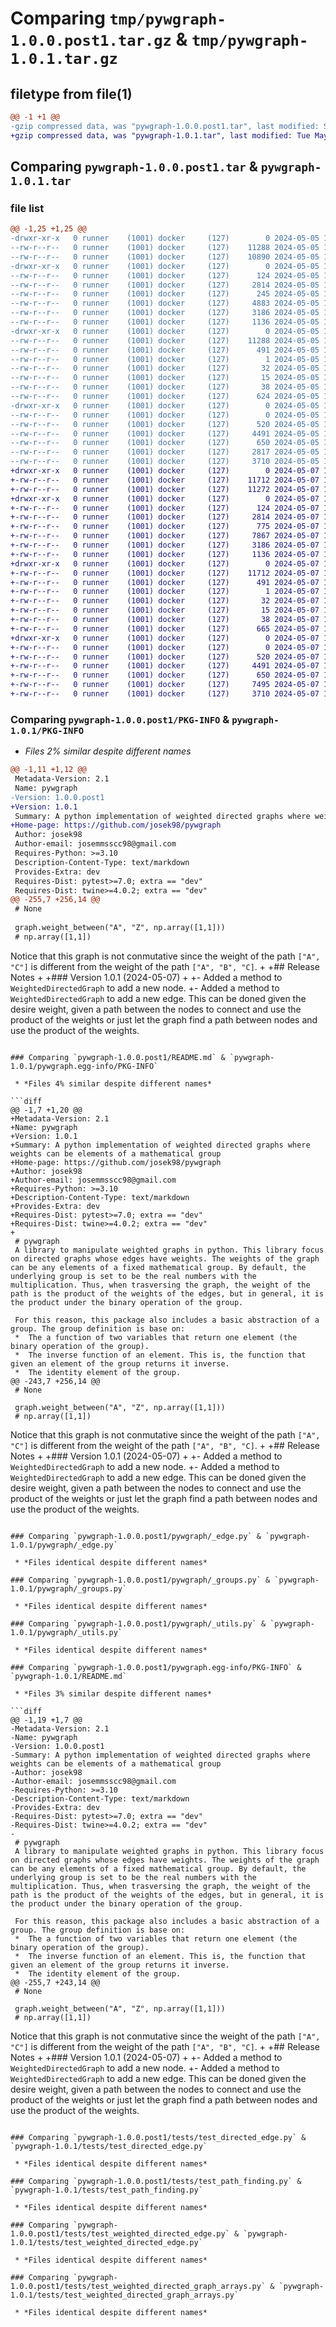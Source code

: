 # Comparing `tmp/pywgraph-1.0.0.post1.tar.gz` & `tmp/pywgraph-1.0.1.tar.gz`

## filetype from file(1)

```diff
@@ -1 +1 @@
-gzip compressed data, was "pywgraph-1.0.0.post1.tar", last modified: Sun May  5 18:54:41 2024, max compression
+gzip compressed data, was "pywgraph-1.0.1.tar", last modified: Tue May  7 19:46:34 2024, max compression
```

## Comparing `pywgraph-1.0.0.post1.tar` & `pywgraph-1.0.1.tar`

### file list

```diff
@@ -1,25 +1,25 @@
-drwxr-xr-x   0 runner    (1001) docker     (127)        0 2024-05-05 18:54:41.050526 pywgraph-1.0.0.post1/
--rw-r--r--   0 runner    (1001) docker     (127)    11288 2024-05-05 18:54:41.046526 pywgraph-1.0.0.post1/PKG-INFO
--rw-r--r--   0 runner    (1001) docker     (127)    10890 2024-05-05 18:54:37.000000 pywgraph-1.0.0.post1/README.md
-drwxr-xr-x   0 runner    (1001) docker     (127)        0 2024-05-05 18:54:41.046526 pywgraph-1.0.0.post1/pywgraph/
--rw-r--r--   0 runner    (1001) docker     (127)      124 2024-05-05 18:54:37.000000 pywgraph-1.0.0.post1/pywgraph/__init__.py
--rw-r--r--   0 runner    (1001) docker     (127)     2814 2024-05-05 18:54:37.000000 pywgraph-1.0.0.post1/pywgraph/_edge.py
--rw-r--r--   0 runner    (1001) docker     (127)      245 2024-05-05 18:54:37.000000 pywgraph-1.0.0.post1/pywgraph/_exceptions.py
--rw-r--r--   0 runner    (1001) docker     (127)     4883 2024-05-05 18:54:37.000000 pywgraph-1.0.0.post1/pywgraph/_graph.py
--rw-r--r--   0 runner    (1001) docker     (127)     3186 2024-05-05 18:54:37.000000 pywgraph-1.0.0.post1/pywgraph/_groups.py
--rw-r--r--   0 runner    (1001) docker     (127)     1136 2024-05-05 18:54:37.000000 pywgraph-1.0.0.post1/pywgraph/_utils.py
-drwxr-xr-x   0 runner    (1001) docker     (127)        0 2024-05-05 18:54:41.046526 pywgraph-1.0.0.post1/pywgraph.egg-info/
--rw-r--r--   0 runner    (1001) docker     (127)    11288 2024-05-05 18:54:41.000000 pywgraph-1.0.0.post1/pywgraph.egg-info/PKG-INFO
--rw-r--r--   0 runner    (1001) docker     (127)      491 2024-05-05 18:54:41.000000 pywgraph-1.0.0.post1/pywgraph.egg-info/SOURCES.txt
--rw-r--r--   0 runner    (1001) docker     (127)        1 2024-05-05 18:54:41.000000 pywgraph-1.0.0.post1/pywgraph.egg-info/dependency_links.txt
--rw-r--r--   0 runner    (1001) docker     (127)       32 2024-05-05 18:54:41.000000 pywgraph-1.0.0.post1/pywgraph.egg-info/requires.txt
--rw-r--r--   0 runner    (1001) docker     (127)       15 2024-05-05 18:54:41.000000 pywgraph-1.0.0.post1/pywgraph.egg-info/top_level.txt
--rw-r--r--   0 runner    (1001) docker     (127)       38 2024-05-05 18:54:41.050526 pywgraph-1.0.0.post1/setup.cfg
--rw-r--r--   0 runner    (1001) docker     (127)      624 2024-05-05 18:54:37.000000 pywgraph-1.0.0.post1/setup.py
-drwxr-xr-x   0 runner    (1001) docker     (127)        0 2024-05-05 18:54:41.046526 pywgraph-1.0.0.post1/tests/
--rw-r--r--   0 runner    (1001) docker     (127)        0 2024-05-05 18:54:37.000000 pywgraph-1.0.0.post1/tests/__init__.py
--rw-r--r--   0 runner    (1001) docker     (127)      520 2024-05-05 18:54:37.000000 pywgraph-1.0.0.post1/tests/test_directed_edge.py
--rw-r--r--   0 runner    (1001) docker     (127)     4491 2024-05-05 18:54:37.000000 pywgraph-1.0.0.post1/tests/test_path_finding.py
--rw-r--r--   0 runner    (1001) docker     (127)      650 2024-05-05 18:54:37.000000 pywgraph-1.0.0.post1/tests/test_weighted_directed_edge.py
--rw-r--r--   0 runner    (1001) docker     (127)     2817 2024-05-05 18:54:37.000000 pywgraph-1.0.0.post1/tests/test_weighted_directed_graph.py
--rw-r--r--   0 runner    (1001) docker     (127)     3710 2024-05-05 18:54:37.000000 pywgraph-1.0.0.post1/tests/test_weighted_directed_graph_arrays.py
+drwxr-xr-x   0 runner    (1001) docker     (127)        0 2024-05-07 19:46:34.808596 pywgraph-1.0.1/
+-rw-r--r--   0 runner    (1001) docker     (127)    11712 2024-05-07 19:46:34.804595 pywgraph-1.0.1/PKG-INFO
+-rw-r--r--   0 runner    (1001) docker     (127)    11272 2024-05-07 19:46:28.000000 pywgraph-1.0.1/README.md
+drwxr-xr-x   0 runner    (1001) docker     (127)        0 2024-05-07 19:46:34.804595 pywgraph-1.0.1/pywgraph/
+-rw-r--r--   0 runner    (1001) docker     (127)      124 2024-05-07 19:46:28.000000 pywgraph-1.0.1/pywgraph/__init__.py
+-rw-r--r--   0 runner    (1001) docker     (127)     2814 2024-05-07 19:46:28.000000 pywgraph-1.0.1/pywgraph/_edge.py
+-rw-r--r--   0 runner    (1001) docker     (127)      775 2024-05-07 19:46:28.000000 pywgraph-1.0.1/pywgraph/_exceptions.py
+-rw-r--r--   0 runner    (1001) docker     (127)     7867 2024-05-07 19:46:28.000000 pywgraph-1.0.1/pywgraph/_graph.py
+-rw-r--r--   0 runner    (1001) docker     (127)     3186 2024-05-07 19:46:28.000000 pywgraph-1.0.1/pywgraph/_groups.py
+-rw-r--r--   0 runner    (1001) docker     (127)     1136 2024-05-07 19:46:28.000000 pywgraph-1.0.1/pywgraph/_utils.py
+drwxr-xr-x   0 runner    (1001) docker     (127)        0 2024-05-07 19:46:34.804595 pywgraph-1.0.1/pywgraph.egg-info/
+-rw-r--r--   0 runner    (1001) docker     (127)    11712 2024-05-07 19:46:34.000000 pywgraph-1.0.1/pywgraph.egg-info/PKG-INFO
+-rw-r--r--   0 runner    (1001) docker     (127)      491 2024-05-07 19:46:34.000000 pywgraph-1.0.1/pywgraph.egg-info/SOURCES.txt
+-rw-r--r--   0 runner    (1001) docker     (127)        1 2024-05-07 19:46:34.000000 pywgraph-1.0.1/pywgraph.egg-info/dependency_links.txt
+-rw-r--r--   0 runner    (1001) docker     (127)       32 2024-05-07 19:46:34.000000 pywgraph-1.0.1/pywgraph.egg-info/requires.txt
+-rw-r--r--   0 runner    (1001) docker     (127)       15 2024-05-07 19:46:34.000000 pywgraph-1.0.1/pywgraph.egg-info/top_level.txt
+-rw-r--r--   0 runner    (1001) docker     (127)       38 2024-05-07 19:46:34.808596 pywgraph-1.0.1/setup.cfg
+-rw-r--r--   0 runner    (1001) docker     (127)      665 2024-05-07 19:46:28.000000 pywgraph-1.0.1/setup.py
+drwxr-xr-x   0 runner    (1001) docker     (127)        0 2024-05-07 19:46:34.804595 pywgraph-1.0.1/tests/
+-rw-r--r--   0 runner    (1001) docker     (127)        0 2024-05-07 19:46:28.000000 pywgraph-1.0.1/tests/__init__.py
+-rw-r--r--   0 runner    (1001) docker     (127)      520 2024-05-07 19:46:28.000000 pywgraph-1.0.1/tests/test_directed_edge.py
+-rw-r--r--   0 runner    (1001) docker     (127)     4491 2024-05-07 19:46:28.000000 pywgraph-1.0.1/tests/test_path_finding.py
+-rw-r--r--   0 runner    (1001) docker     (127)      650 2024-05-07 19:46:28.000000 pywgraph-1.0.1/tests/test_weighted_directed_edge.py
+-rw-r--r--   0 runner    (1001) docker     (127)     7495 2024-05-07 19:46:28.000000 pywgraph-1.0.1/tests/test_weighted_directed_graph.py
+-rw-r--r--   0 runner    (1001) docker     (127)     3710 2024-05-07 19:46:28.000000 pywgraph-1.0.1/tests/test_weighted_directed_graph_arrays.py
```

### Comparing `pywgraph-1.0.0.post1/PKG-INFO` & `pywgraph-1.0.1/PKG-INFO`

 * *Files 2% similar despite different names*

```diff
@@ -1,11 +1,12 @@
 Metadata-Version: 2.1
 Name: pywgraph
-Version: 1.0.0.post1
+Version: 1.0.1
 Summary: A python implementation of weighted directed graphs where weights can be elements of a mathematical group
+Home-page: https://github.com/josek98/pywgraph
 Author: josek98
 Author-email: josemmsscc98@gmail.com
 Requires-Python: >=3.10
 Description-Content-Type: text/markdown
 Provides-Extra: dev
 Requires-Dist: pytest>=7.0; extra == "dev"
 Requires-Dist: twine>=4.0.2; extra == "dev"
@@ -255,7 +256,14 @@
 # None
 
 graph.weight_between("A", "Z", np.array([1,1]))
 # np.array([1,1])
 ```
 
 Notice that this graph is not conmutative since the weight of the path `["A", "C"]` is different from the weight of the path `["A", "B", "C]`.
+
+## Release Notes
+
+### Version 1.0.1 (2024-05-07)
+
+- Added a method to `WeightedDirectedGraph` to add a new node. 
+- Added a method to `WeightedDirectedGraph` to add a new edge. This can be doned given the desire weight, given a path between the nodes to connect and use the product of the weights or just let the graph find a path between nodes and use the product of the weights.
```

### Comparing `pywgraph-1.0.0.post1/README.md` & `pywgraph-1.0.1/pywgraph.egg-info/PKG-INFO`

 * *Files 4% similar despite different names*

```diff
@@ -1,7 +1,20 @@
+Metadata-Version: 2.1
+Name: pywgraph
+Version: 1.0.1
+Summary: A python implementation of weighted directed graphs where weights can be elements of a mathematical group
+Home-page: https://github.com/josek98/pywgraph
+Author: josek98
+Author-email: josemmsscc98@gmail.com
+Requires-Python: >=3.10
+Description-Content-Type: text/markdown
+Provides-Extra: dev
+Requires-Dist: pytest>=7.0; extra == "dev"
+Requires-Dist: twine>=4.0.2; extra == "dev"
+
 # pywgraph
 A library to manipulate weighted graphs in python. This library focus on directed graphs whose edges have weights. The weights of the graph can be any elements of a fixed mathematical group. By default, the underlying group is set to be the real numbers with the multiplication. Thus, when trasversing the graph, the weight of the path is the product of the weights of the edges, but in general, it is the product under the binary operation of the group. 
 
 For this reason, this package also includes a basic abstraction of a group. The group definition is base on:
 *  The a function of two variables that return one element (the binary operation of the group).
 *  The inverse function of an element. This is, the function that given an element of the group returns it inverse. 
 *  The identity element of the group.
@@ -243,7 +256,14 @@
 # None
 
 graph.weight_between("A", "Z", np.array([1,1]))
 # np.array([1,1])
 ```
 
 Notice that this graph is not conmutative since the weight of the path `["A", "C"]` is different from the weight of the path `["A", "B", "C]`.
+
+## Release Notes
+
+### Version 1.0.1 (2024-05-07)
+
+- Added a method to `WeightedDirectedGraph` to add a new node. 
+- Added a method to `WeightedDirectedGraph` to add a new edge. This can be doned given the desire weight, given a path between the nodes to connect and use the product of the weights or just let the graph find a path between nodes and use the product of the weights.
```

### Comparing `pywgraph-1.0.0.post1/pywgraph/_edge.py` & `pywgraph-1.0.1/pywgraph/_edge.py`

 * *Files identical despite different names*

### Comparing `pywgraph-1.0.0.post1/pywgraph/_groups.py` & `pywgraph-1.0.1/pywgraph/_groups.py`

 * *Files identical despite different names*

### Comparing `pywgraph-1.0.0.post1/pywgraph/_utils.py` & `pywgraph-1.0.1/pywgraph/_utils.py`

 * *Files identical despite different names*

### Comparing `pywgraph-1.0.0.post1/pywgraph.egg-info/PKG-INFO` & `pywgraph-1.0.1/README.md`

 * *Files 3% similar despite different names*

```diff
@@ -1,19 +1,7 @@
-Metadata-Version: 2.1
-Name: pywgraph
-Version: 1.0.0.post1
-Summary: A python implementation of weighted directed graphs where weights can be elements of a mathematical group
-Author: josek98
-Author-email: josemmsscc98@gmail.com
-Requires-Python: >=3.10
-Description-Content-Type: text/markdown
-Provides-Extra: dev
-Requires-Dist: pytest>=7.0; extra == "dev"
-Requires-Dist: twine>=4.0.2; extra == "dev"
-
 # pywgraph
 A library to manipulate weighted graphs in python. This library focus on directed graphs whose edges have weights. The weights of the graph can be any elements of a fixed mathematical group. By default, the underlying group is set to be the real numbers with the multiplication. Thus, when trasversing the graph, the weight of the path is the product of the weights of the edges, but in general, it is the product under the binary operation of the group. 
 
 For this reason, this package also includes a basic abstraction of a group. The group definition is base on:
 *  The a function of two variables that return one element (the binary operation of the group).
 *  The inverse function of an element. This is, the function that given an element of the group returns it inverse. 
 *  The identity element of the group.
@@ -255,7 +243,14 @@
 # None
 
 graph.weight_between("A", "Z", np.array([1,1]))
 # np.array([1,1])
 ```
 
 Notice that this graph is not conmutative since the weight of the path `["A", "C"]` is different from the weight of the path `["A", "B", "C]`.
+
+## Release Notes
+
+### Version 1.0.1 (2024-05-07)
+
+- Added a method to `WeightedDirectedGraph` to add a new node. 
+- Added a method to `WeightedDirectedGraph` to add a new edge. This can be doned given the desire weight, given a path between the nodes to connect and use the product of the weights or just let the graph find a path between nodes and use the product of the weights.
```

### Comparing `pywgraph-1.0.0.post1/tests/test_directed_edge.py` & `pywgraph-1.0.1/tests/test_directed_edge.py`

 * *Files identical despite different names*

### Comparing `pywgraph-1.0.0.post1/tests/test_path_finding.py` & `pywgraph-1.0.1/tests/test_path_finding.py`

 * *Files identical despite different names*

### Comparing `pywgraph-1.0.0.post1/tests/test_weighted_directed_edge.py` & `pywgraph-1.0.1/tests/test_weighted_directed_edge.py`

 * *Files identical despite different names*

### Comparing `pywgraph-1.0.0.post1/tests/test_weighted_directed_graph_arrays.py` & `pywgraph-1.0.1/tests/test_weighted_directed_graph_arrays.py`

 * *Files identical despite different names*

